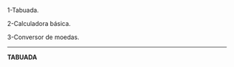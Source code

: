 1-Tabuada.

2-Calculadora básica.

3-Conversor de moedas.

---------------------------------------------------------------------------------------------------------------------------------------------------------------------------------------------------------------------------
**TABUADA**
